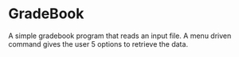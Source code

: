 # GradeBook
A simple gradebook program that reads an input file.
A menu driven command gives the user 5 options to retrieve the data.
